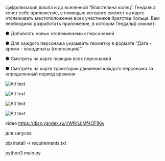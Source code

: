 
Цифровизация дошла и до вселенной “Властелина колец”. Гендальф хочет себе
приложение, с помощью которого сможет на карте отслеживать местоположение
всех участников братства Кольца.
Вам необходимо разработать приложение, в котором Гендальф сможет:


● Добавлять новых отслеживаемых персонажей


● Для каждого персонажа указывать геометку в формате “Дата - время -
координаты (геопозиция)”


● Смотреть на карте позиции всех персонажей


● Смотреть на карте траектории движения каждого персонажа за определенный
период времени

![Alt text](image.png)


![Alt text](image-1.png)

![Alt text](image-2.png)

![Alt text](image-3.png)


video https://disk.yandex.ru/i/Wfk1JjMf4OFIKw

для запуска 

pip install -r requirements.txt

python3 main.py
